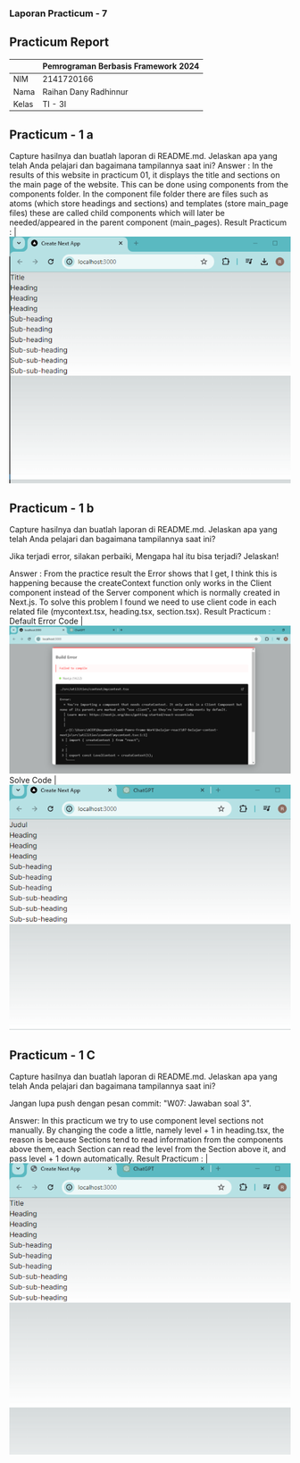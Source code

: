 ### Laporan Practicum - 7

## Practicum Report
|  | Pemrograman Berbasis Framework 2024 |
|--|--|
| NIM |  2141720166|
| Nama |  Raihan Dany Radhinnur |
| Kelas | TI - 3I |


## Practicum - 1 a
Capture hasilnya dan buatlah laporan di README.md. Jelaskan apa yang telah Anda pelajari dan bagaimana tampilannya saat ini?
Answer : 
    In the results of this website in practicum 01, it displays the title and sections on the main page of the website. This can be done using components from the components folder. In the component file folder there are files such as atoms (which store headings and sections) and templates (store main_page files) these are called child components which will later be needed/appeared in the parent component (main_pages).
Result Practicum :
|![Screenshot](assets-report/07-jawaban-soal-1.PNG)

## Practicum - 1 b
Capture hasilnya dan buatlah laporan di README.md. Jelaskan apa yang telah Anda pelajari dan bagaimana tampilannya saat ini?

Jika terjadi error, silakan perbaiki, Mengapa hal itu bisa terjadi? Jelaskan!

Answer : 
    From the practice result the Error shows that I get, I think this is happening because the createContext function only works in the Client component instead of the Server component which is normally created in Next.js. To solve this problem I found we need to use client code in each related file (mycontext.tsx, heading.tsx, section.tsx).
Result Practicum :
Default Error Code
|![Screenshot](assets-report/07-jawaban-soal-1b.PNG)
Solve Code
|![Screenshot](assets-report/07-jawaban-soal-1b2.PNG)

## Practicum - 1 C
Capture hasilnya dan buatlah laporan di README.md. Jelaskan apa yang telah Anda pelajari dan bagaimana tampilannya saat ini?

Jangan lupa push dengan pesan commit: "W07: Jawaban soal 3".

Answer:
    In this practicum we try to use component level sections not manually. By changing the code a little, namely level + 1 in heading.tsx, the reason is because Sections tend to read information from the components above them, each Section can read the level from the Section above it, and pass level + 1 down automatically.
Result Practicum :
|![Screenshot](assets-report/07-jawaban-soal-1c.PNG)